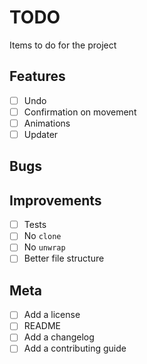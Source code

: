 # TODO

Items to do for the project

## Features

- [ ] Undo
- [ ] Confirmation on movement
- [ ] Animations
- [ ] Updater

## Bugs

## Improvements

- [ ] Tests
- [ ] No `clone`
- [ ] No `unwrap`
- [ ] Better file structure

## Meta

- [ ] Add a license
- [ ] README
- [ ] Add a changelog
- [ ] Add a contributing guide
